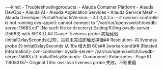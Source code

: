 ---kind:   - Troubleshootingproducts:    - Alauda Container Platform   - Alauda DevOps   - Alauda AI   - Alauda Application Services   - Alauda Service Mesh   - Alauda Developer PortalProductsVersion:   - 4.1.0,4.2.x---<!-- A type of document that involves encountering a fault, diag...it, performing root cause analysis, and providing solutions. --># ovsovn-controller is not running ovs-appctl: cannot connect to "/var/run/openvswitch/ovsdb-server.15683.ctl" (No such file or directory) Exiting/Killing ovsdb-server (15683) with SIGKILL## Cause- liveness probe 初始延迟(initialDelaySeconds)过短，进程未完成即触发探活## Resolution- 将 liveness probe 的 initialDelaySeconds 从 10s 增大到 60s## [workaround]## [Related Information]- ovn-controller- ovsdb-server- /var/run/openvswitch/ovsdb-server.15683.ctl- initialDelaySeconds- Component: Kubernetes- Page ID: 119083187- Original Title: ovs-ovn liveness probe 失败，不断重启